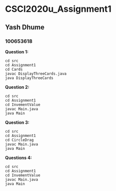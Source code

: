 # CSCI2020u_Assignment1
## Yash Dhume
### 100653618
**Question 1:**

``` 
cd src
cd Assignment1
cd Cards
javac DisplayThreeCards.java
java DisplayThreeCards 
```

**Question 2:**
```
cd src
cd Assignment1
cd InvementValue
javac Main.java
java Main
```
**Question 3:**
```
cd src
cd Assignment1
cd CircleDrag
javac Main.java
java Main
```
**Questions 4:**
```
cd src
cd Assignment1
cd InvementValue
javac Main.java
java Main
```
